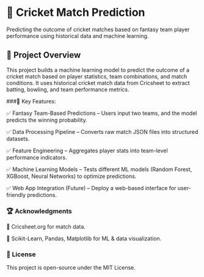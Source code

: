 # 🏏 Cricket Match Prediction
Predicting the outcome of cricket matches based on fantasy team player performance using historical data and machine learning.

## 🚀 Project Overview
This project builds a machine learning model to predict the outcome of a cricket match based on player statistics, team combinations, and match conditions.
It uses historical cricket match data from Cricsheet to extract batting, bowling, and team performance metrics.

###📌 Key Features:

✅ Fantasy Team-Based Predictions – Users input two teams, and the model predicts the winning probability.

✅ Data Processing Pipeline – Converts raw match JSON files into structured datasets.

✅ Feature Engineering – Aggregates player stats into team-level performance indicators.

✅ Machine Learning Models – Tests different ML models (Random Forest, XGBoost, Neural Networks) to optimize predictions.

✅ Web App Integration (Future) – Deploy a web-based interface for user-friendly predictions.

### 🏆 Acknowledgments

📌 Cricsheet.org for match data.

📌 Scikit-Learn, Pandas, Matplotlib for ML & data visualization.

### 📜 License
This project is open-source under the MIT License.
